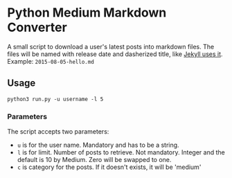 # Python Medium Markdown Converter

A small script to download a user's latest posts into markdown files. The files will be named with release date and dasherized title, like [Jekyll uses it](https://jekyllrb.com/docs/posts/#creating-post-files). Example: `2015-08-05-hello.md`

## Usage

```
python3 run.py -u username -l 5
```

### Parameters

The script accepts two parameters:
- `u` is for the user name. Mandatory and has to be a string.
- `l` is for limit. Number of posts to retrieve. Not mandatory. Integer and the default is 10 by Medium. Zero will be swapped to one.
- `c` is category for the posts.  If it doesn't exists, it will be 'medium'
